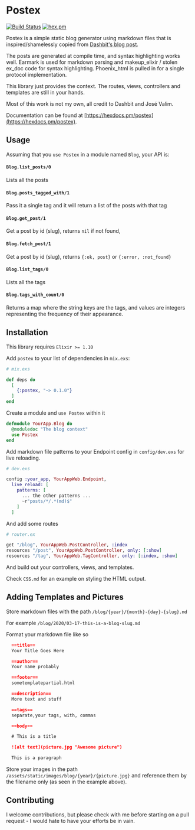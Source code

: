 # Postex

[![Build Status](https://github.com/alanvardy/postex/workflows/Elixir%20ex_check/badge.svg)](https://github.com/alanvardy/postex) [![hex.pm](http://img.shields.io/hexpm/v/postex.svg?style=flat)](https://hex.pm/packages/postex)

Postex is a simple static blog generator using markdown files that is inspired/shamelessly copied from [Dashbit's blog post](https://dashbit.co/blog/welcome-to-our-blog-how-it-was-made).

The posts are generated at compile time, and syntax highlighting works well. Earmark is used 
for markdown parsing and makeup_elixir / stolen ex_doc code for syntax highlighting. Phoenix_html is pulled in for a single protocol implementation.

This library just provides the context. The routes, views, controllers and templates are still in your hands.

Most of this work is not my own, all credit to Dashbit and José Valim.

Documentation can be found at [https://hexdocs.pm/postex](https://hexdocs.pm/postex).

## Usage

Assuming that you `use Postex` in a module named `Blog`, your API is:

####  `Blog.list_posts/0`

Lists all the posts

#### `Blog.posts_tagged_with/1`

Pass it a single tag and it will return a list of the posts with that tag

#### `Blog.get_post/1`

Get a post by id (slug), returns `nil` if not found,

#### `Blog.fetch_post/1`

Get a post by id (slug), returns `{:ok, post}` or `{:error, :not_found}`
  
#### `Blog.list_tags/0`

Lists all the tags

#### `Blog.tags_with_count/0`

Returns a map where the string keys are the tags, and values are integers representing the frequency of their appearance.


## Installation

This library requires `Elixir >= 1.10`

Add `postex` to your list of dependencies in `mix.exs`:

```elixir
# mix.exs

def deps do
  [
    {:postex, "~> 0.1.0"}
  ]
end
```

Create a module and `use Postex` within it

```elixir
defmodule YourApp.Blog do
  @moduledoc "The blog context"
  use Postex
end
```

Add markdown file patterns to your Endpoint config in `config/dev.exs` for live reloading.

```elixir
# dev.exs

config :your_app, YourAppWeb.Endpoint,
  live_reload: [
    patterns: [
      ... the other patterns ...
      ~r"posts/*/.*(md)$"
    ]
  ]
```

And add some routes

```elixir
# router.ex

get "/blog", YourAppWeb.PostController, :index
resources "/post", YourAppWeb.PostController, only: [:show]
resources "/tag", YourAppWeb.TagController, only: [:index, :show]
```

And build out your controllers, views, and templates.

Check `CSS.md` for an example on styling the HTML output.


## Adding Templates and Pictures

Store markdown files with the path `/blog/{year}/{month}-{day}-{slug}.md` 

For example `/blog/2020/03-17-this-is-a-blog-slug.md`


Format your markdown file like so

```markdown
  ==title==
  Your Title Goes Here

  ==author==
  Your name probably

  ==footer==
  sometemplatepartial.html

  ==description==
  More text and stuff

  ==tags==
  separate,your tags, with, commas

  ==body==

  # This is a title

  ![alt text](picture.jpg "Awesome picture")

  This is a paragraph

```

Store your images in the path `/assets/static/images/blog/{year}/{picture.jpg}` and reference them by the filename only (as seen in the example above).

## Contributing

I welcome contributions, but please check with me before starting on a pull request - I would hate to have your efforts be in vain.
